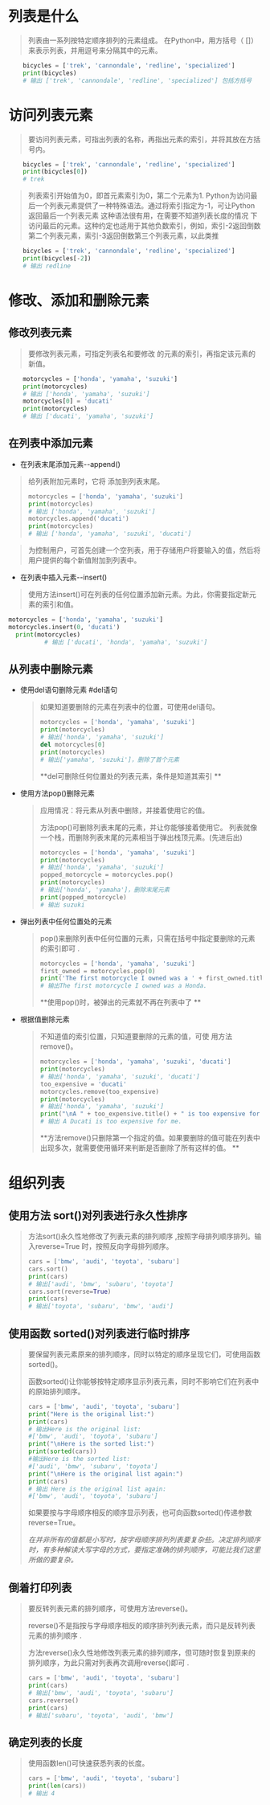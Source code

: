 #    列表是什么
>    列表由一系列按特定顺序排列的元素组成。   在Python中，用方括号（ \[\]）来表示列表，并用逗号来分隔其中的元素。
```python
   	bicycles = ['trek', 'cannondale', 'redline', 'specialized']  
	print(bicycles)
	# 输出 ['trek', 'cannondale', 'redline', 'specialized'] 包括方括号
```
# 访问列表元素
>    要访问列表元素，可指出列表的名称，再指出元素的索引，并将其放在方括号内。
```python
	bicycles = ['trek', 'cannondale', 'redline', 'specialized']
	print(bicycles[0])
	# trek
```
> 列表索引开始值为0，即首元素索引为0，第二个元素为1.   Python为访问最后一个列表元素提供了一种特殊语法。通过将索引指定为\-1，可让Python返回最后一个列表元素
>    这种语法很有用，在需要不知道列表长度的情况 下访问最后的元素。这种约定也适用于其他负数索引，例如，索引\-2返回倒数第二个列表元素，索引\-3返回倒数第三个列表元素，以此类推
```python
	bicycles = ['trek', 'cannondale', 'redline', 'specialized']
	print(bicycles[-2])
	# 输出 redline
```
#    修改、添加和删除元素
## 修改列表元素
>    要修改列表元素，可指定列表名和要修改 的元素的索引，再指定该元素的新值。
```python
   	motorcycles = ['honda', 'yamaha', 'suzuki']  
	print(motorcycles)
	# 输出 ['honda', 'yamaha', 'suzuki']
   	motorcycles[0] = 'ducati'  
	print(motorcycles)
	# 输出 ['ducati', 'yamaha', 'suzuki']
```
##    在列表中添加元素
+ 在列表末尾添加元素--append()
>    给列表附加元素时，它将 添加到列表末尾。
>    ```python
>    motorcycles = ['honda', 'yamaha', 'suzuki']
>    print(motorcycles)
>    # 输出 ['honda', 'yamaha', 'suzuki']
>    motorcycles.append('ducati')
>    print(motorcycles)
>    # 输出 ['honda', 'yamaha', 'suzuki', 'ducati']
>    ```

  > 为控制用户，可首先创建一个空列表，用于存储用户将要输入的值，然后将用户提供的每个新值附加到列表中。
+  在列表中插入元素--insert()
>    使用方法insert()可在列表的任何位置添加新元素。为此，你需要指定新元素的索引和值。

   ```python
   motorcycles = ['honda', 'yamaha', 'suzuki']
   motorcycles.insert(0, 'ducati')
     print(motorcycles)
             # 输出 ['ducati', 'honda', 'yamaha', 'suzuki']
   ```
## 从列表中删除元素  

+ 使用del语句删除元素 #del语句

  > 如果知道要删除的元素在列表中的位置，可使用del语句。  
  >
  > ```python
  > motorcycles = ['honda', 'yamaha', 'suzuki']
  > print(motorcycles)
  > # 输出['honda', 'yamaha', 'suzuki']
  > del motorcycles[0]
  > print(motorcycles)
  > # 输出['yamaha', 'suzuki']，删除了首个元素
  > ```
  >
  > **del可删除任何位置处的列表元素，条件是知道其索引  **

+ 使用方法pop()删除元素

  > 应用情况：将元素从列表中删除，并接着使用它的值。  
  >
  > 方法pop()可删除列表末尾的元素，并让你能够接着使用它。  列表就像一个栈，而删除列表末尾的元素相当于弹出栈顶元素。(先进后出)  
  >
  > ```python
  > motorcycles = ['honda', 'yamaha', 'suzuki']
  > print(motorcycles)
  > # 输出['honda', 'yamaha', 'suzuki']
  > popped_motorcycle = motorcycles.pop()
  > print(motorcycles)
  > # 输出['honda', 'yamaha']，删除末尾元素
  > print(popped_motorcycle)
  > # 输出 suzuki
  > ```

+ 弹出列表中任何位置处的元素

  > pop()来删除列表中任何位置的元素，只需在括号中指定要删除的元素的索引即可  .
  >
  > ```python
  > motorcycles = ['honda', 'yamaha', 'suzuki']
  > first_owned = motorcycles.pop(0)
  > print('The first motorcycle I owned was a ' + first_owned.title() + '.')
  > # 输出The first motorcycle I owned was a Honda.
  > 
  > ```
  >
  > **使用pop()时，被弹出的元素就不再在列表中了  **

+ 根据值删除元素

  > 不知道值的索引位置，只知道要删除的元素的值，可使
  > 用方法remove()。  
  >
  > ```python
  > motorcycles = ['honda', 'yamaha', 'suzuki', 'ducati']
  > print(motorcycles)
  > # 输出['honda', 'yamaha', 'suzuki', 'ducati']
  > too_expensive = 'ducati'
  > motorcycles.remove(too_expensive)
  > print(motorcycles)
  > # 输出['honda', 'yamaha', 'suzuki']
  > print("\nA " + too_expensive.title() + " is too expensive for me.")
  > # 输出 A Ducati is too expensive for me.
  > ```
  >
  > **方法remove()只删除第一个指定的值。如果要删除的值可能在列表中出现多次，就需要使用循环来判断是否删除了所有这样的值。  **

# 组织列表

## 使用方法 sort()对列表进行永久性排序  

> 方法sort()永久性地修改了列表元素的排列顺序 ,按照字母排列顺序排列。输入reverse=True  时，按照反向字母排列顺序。
>
> ```python
> cars = ['bmw', 'audi', 'toyota', 'subaru']
> cars.sort()
> print(cars)
> # 输出['audi', 'bmw', 'subaru', 'toyota']
> cars.sort(reverse=True)
> print(cars)
> # 输出['toyota', 'subaru', 'bmw', 'audi']
> ```

## 使用函数 sorted()对列表进行临时排序  

> 要保留列表元素原来的排列顺序，同时以特定的顺序呈现它们，可使用函数sorted()。
>
> 函数sorted()让你能够按特定顺序显示列表元素，同时不影响它们在列表中的原始排列顺序。  
>
> ```python
> cars = ['bmw', 'audi', 'toyota', 'subaru']
> print("Here is the original list:")
> print(cars)
> # 输出Here is the original list:
> #['bmw', 'audi', 'toyota', 'subaru']
> print("\nHere is the sorted list:")
> print(sorted(cars))
> #输出Here is the sorted list:
> #['audi', 'bmw', 'subaru', 'toyota']
> print("\nHere is the original list again:")
> print(cars)
> # 输出 Here is the original list again:
> #['bmw', 'audi', 'toyota', 'subaru']
> ```
>
> 如果要按与字母顺序相反的顺序显示列表，也可向函数sorted()传递参数reverse=True。  
>
> *在并非所有的值都是小写时，按字母顺序排列列表要复杂些。决定排列顺序时，有多种解读大写字母的方式，要指定准确的排列顺序，可能比我们这里所做的要复杂。*

## 倒着打印列表  

> 要反转列表元素的排列顺序，可使用方法reverse()。  
>
> reverse()不是指按与字母顺序相反的顺序排列列表元素，而只是反转列表元素的排列顺序  .
>
> 方法reverse()永久性地修改列表元素的排列顺序，但可随时恢复到原来的排列顺序，为此只需对列表再次调用reverse()即可  .
>
> ```python
> cars = ['bmw', 'audi', 'toyota', 'subaru']
> print(cars)
> # 输出['bmw', 'audi', 'toyota', 'subaru']
> cars.reverse()
> print(cars)
> # 输出['subaru', 'toyota', 'audi', 'bmw']
> ```

## 确定列表的长度  

> 使用函数len()可快速获悉列表的长度。  
>
> ```python
> cars = ['bmw', 'audi', 'toyota', 'subaru']
> print(len(cars))
> # 输出 4
> ```